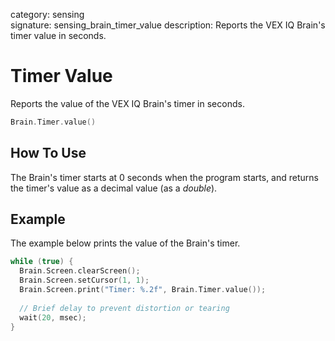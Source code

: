 category: sensing  
signature: sensing_brain_timer_value
description: Reports the VEX IQ Brain's timer value in seconds. 

# Timer Value

Reports the value of the VEX IQ Brain's timer in seconds.

```cpp
Brain.Timer.value()
```

## How To Use

The Brain's timer starts at 0 seconds when the program starts, and returns the timer's value as a decimal value (as a *double*).

## Example

The example below prints the value of the Brain's timer.

```cpp
while (true) {
  Brain.Screen.clearScreen();
  Brain.Screen.setCursor(1, 1);
  Brain.Screen.print("Timer: %.2f", Brain.Timer.value());
  
  // Brief delay to prevent distortion or tearing
  wait(20, msec);
}
```

<advanced>
</advanced>